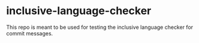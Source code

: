 # inclusive-language-checker
This repo is meant to be used for testing the inclusive language checker for commit messages.
